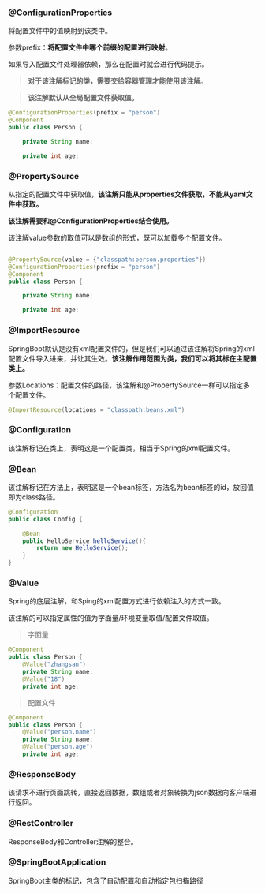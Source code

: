### @ConfigurationProperties

将配置文件中的值映射到该类中。

参数prefix：**将配置文件中哪个前缀的配置进行映射**。

如果导入配置文件处理器依赖，那么在配置时就会进行代码提示。

> **对于该注解标记的类，需要交给容器管理才能使用该注解**。

> **该注解默认从全局配置文件获取值。**

~~~ java
@ConfigurationProperties(prefix = "person")
@Component
public class Person {

    private String name;

    private int age;
~~~



### @PropertySource

从指定的配置文件中获取值，**该注解只能从properties文件获取，不能从yaml文件中获取。**

**该注解需要和@ConfigurationProperties结合使用。**

该注解value参数的取值可以是数组的形式，既可以加载多个配置文件。

~~~ java

@PropertySource(value = {"classpath:person.properties"})
@ConfigurationProperties(prefix = "person")
@Component
public class Person {

    private String name;

    private int age;
~~~



### @ImportResource

SpringBoot默认是没有xml配置文件的，但是我们可以通过该注解将Spring的xml配置文件导入进来，并让其生效。**该注解作用范围为类，我们可以将其标在主配置类上。**

参数Locations：配置文件的路径，该注解和@PropertySource一样可以指定多个配置文件。

~~~ java
@ImportResource(locations = "classpath:beans.xml")
~~~



### @Configuration

该注解标记在类上，表明这是一个配置类，相当于Spring的xml配置文件。



### @Bean

该注解标记在方法上，表明这是一个bean标签，方法名为bean标签的id，放回值即为class路径。

~~~ java
@Configuration
public class Config {

    @Bean
    public HelloService helloService(){
        return new HelloService();
    }
}
~~~





### @Value

Spring的底层注解，和Sping的xml配置方式进行依赖注入的方式一致。

该注解的可以指定属性的值为字面量/环境变量取值/配置文件取值。

> 字面量

~~~ java
@Component
public class Person {
    @Value("zhangsan")
    private String name;
    @Value("18")
    private int age;
~~~

> 配置文件

```java
@Component
public class Person {
    @Value("person.name")
    private String name;
    @Value("person.age")
    private int age;
```



### @ResponseBody

该请求不进行页面跳转，直接返回数据，数组或者对象转换为json数据向客户端进行返回。



### @RestController

ResponseBody和Controller注解的整合。



### @SpringBootApplication

SpringBoot主类的标记，包含了自动配置和自动指定包扫描路径

